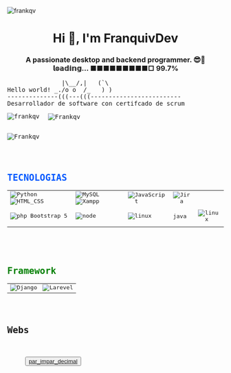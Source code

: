 <!--html-->
<p align="left"> <img src="https://komarev.com/ghpvc/?username=frankqv&theme=algolia&amp;label=Profile%20views&amp;color=0e75b6&amp;style=flat" alt="frankqv "> </p>


<h1 align="center">Hi 👋, I'm FranquivDev</h1>
<h3 align="center">A passionate desktop and backend programmer. 😎🚀  𝕝𝕠𝕒𝕕𝕚𝕟𝕘... ■■■■■■■■■□ 99.7% </h3>
<pre>
               |\__/,|   (`\
Hello world! _./o o  /_   ) )
--------------(((---(((-------------------------
Desarrollador de software con certifcado de scrum
<p> <img align="left" src="https://github-readme-stats.vercel.app/api/top-langs?username=frankqv&theme=algolia&amp;show_icons=true&amp;locale=en&amp;layout=compact" alt="frankqv"> <img align="center" src="https://github-readme-stats.vercel.app/api?username=frankqv&theme=algolia&amp;show_icons=true&amp;locale=en" alt="Frankqv"> </p>
<img align="center" src="https://github-readme-streak-stats.herokuapp.com/?user=Frankqv&theme=algolia&amp;" alt="Frankqv"></p>
     



<table>
  <tr>
    <h2 style="color: rgb(0, 89, 255)">TECNOLOGIAS</h2>
  </tr>
  <tr>
    <td>
      <img alt="Python" src="https://img.shields.io/badge/Python-blue?style=flat-square](https://img.shields.io/badge/Python-blue?style=flat-square&logo=Python&labelColor=FFFF00&color=000000"> <img alt="HTML_CSS" src="https://img.shields.io/badge/CSS-blue?style=flat-square&logo=internet&label=HTML&labelColor=orange">  
    </td>
    <td>
        <img alt="MySQL" src="https://img.shields.io/badge/MySQL-black?style=flat-square&logo=Mysql&logoColor=white&labelColor=00aae4"> <img alt="Xampp" src="https://img.shields.io/badge/Xampp-black?style=flat-square&logo=Xampp&logoColor=white&labelColor=ffa800">
    </td>
   <!--<td>
        <img alt="androind" src="https://img.shields.io/badge/IDE_AndroidStudio-path?style=flat-square&logo=android&labelColor=ffffff&color=000000">
      </td> -->
    <td>
      <img alt="JavaScript" src="https://img.shields.io/badge/JavaScript-white?logo=JavaScript&logoColor=white&labelColor=ffeb1d&color=000000">
    <td>
      <img alt="Jira" src="https://img.shields.io/badge/❖%20Jira-blue?logo=Jira&labelColor=blue&color=000000">  
    </td>
   </tr>

  
   <tr>
      <td>
         <p><img alt="php" src="https://img.shields.io/badge/PHP-000000?style=for-the-badge&logo=php&logoColor=white&labelColor=572364"> Bootstrap 5</p>
      </td>
      <td> 
            <img alt="node" src="https://img.shields.io/badge/n⬢de.js-blue?style=flat-square](https://img.shields.io/badge/style=flat-square&logo=node.js&labelColor=000000&color=008f39">  
      </td>
      <td>
        <p><img alt="linux" src="https://img.shields.io/badge/Linux-white?logo=linux&logoColor=000000&labelColor=ffe900&color=000000"</p>
      </td>
      </td>  
      <!--
         <td>
           <img alt="csharp" src="https://img.shields.io/badge/C%23_.NET-path?style=flat-square&logo=.net&labelColor=8A2BE2&color=000000">  
      </td>
      -->
      <td>
           <p>java</p>
      </td>
      <td>
           <img alt="linux" src="https://img.shields.io/badge/Boostrap-path?style=flat&logo=bootstrap&labelColor=ffffff&color=000000">
      </td>
    </tr>
   </table>
   
   
   
   <table align="center" class="default">
        <tr>
          <h2 align="left" style="color: Green">Framework</h2>
      </tr>
      <tr>
         <td > 
               <img alt="Django" src="https://img.shields.io/badge/Django-blue?style=flat-square](https://img.shields.io/badge/Django-blue?style=flat-square&logo=Django&labelColor=008f39&color=000000">  
         </td>
         <td>
           <img alt="Larevel" src="https://img.shields.io/badge/Codeigniter4-FF0000?style=flat-square](style=flat-square&logo=php&labelColor=FFFFFF&color=FF0000"> 
         </td>  
      </tr>
      </table>

<h2>Webs</h2>
   </tr>
     <button><a href="https://frankqv.github.io/par_impar_decimal">par_impar_decimal</a></button>
   </tr>
<!--/html-->
